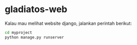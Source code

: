 # gladiatos-web

Kalau mau melihat website django, jalankan perintah berikut:
```bash
cd myproject
python manage.py runserver
```
